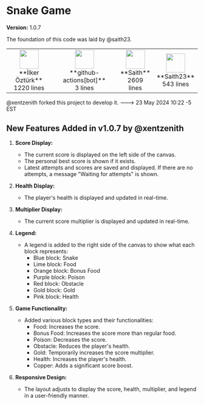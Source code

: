 # Snake Game

**Version:** 1.0.7

The foundation of this code was laid by @saith23.

<!-- CONTRIBUTORS:START -->
<table>
  <tr>
    <td align="center"><img src="https://avatars.githubusercontent.com/u/147162734?v=4" width="50" height="50" /><br />**İlker Öztürk**<br />1220 lines</td>
    <td align="center"><img src="https://avatars.githubusercontent.com/in/15368?v=4" width="50" height="50" /><br />**github-actions[bot]**<br />3 lines</td>
    <td align="center"><img src="https://avatars.githubusercontent.com/u/122172197?v=4" width="50" height="50" /><br />**Saith**<br />2609 lines</td>
    <td align="center"><img src="https://avatars.githubusercontent.com/u/122172197?v=4" width="50" height="50" /><br />**Saith23**<br />543 lines</td>
  </tr>
  <tr>
  </tr>
</table>
<!-- CONTRIBUTORS:END -->

@xentzenith forked this project to develop it. ---> 23 May 2024 10:22 -5 EST

## New Features Added in v1.0.7 by @xentzenith
1. **Score Display:** 
   - The current score is displayed on the left side of the canvas.
   - The personal best score is shown if it exists.
   - Latest attempts and scores are saved and displayed. If there are no attempts, a message "Waiting for attempts" is shown.

2. **Health Display:**
   - The player's health is displayed and updated in real-time.

3. **Multiplier Display:**
   - The current score multiplier is displayed and updated in real-time.

4. **Legend:**
   - A legend is added to the right side of the canvas to show what each block represents:
     - Blue block: Snake
     - Lime block: Food
     - Orange block: Bonus Food
     - Purple block: Poison
     - Red block: Obstacle
     - Gold block: Gold
     - Pink block: Health

5. **Game Functionality:**
   - Added various block types and their functionalities:
     - Food: Increases the score.
     - Bonus Food: Increases the score more than regular food.
     - Poison: Decreases the score.
     - Obstacle: Reduces the player's health.
     - Gold: Temporarily increases the score multiplier.
     - Health: Increases the player's health.
     - Copper: Adds a significant score boost.
     
6. **Responsive Design:** 
   - The layout adjusts to display the score, health, multiplier, and legend in a user-friendly manner.